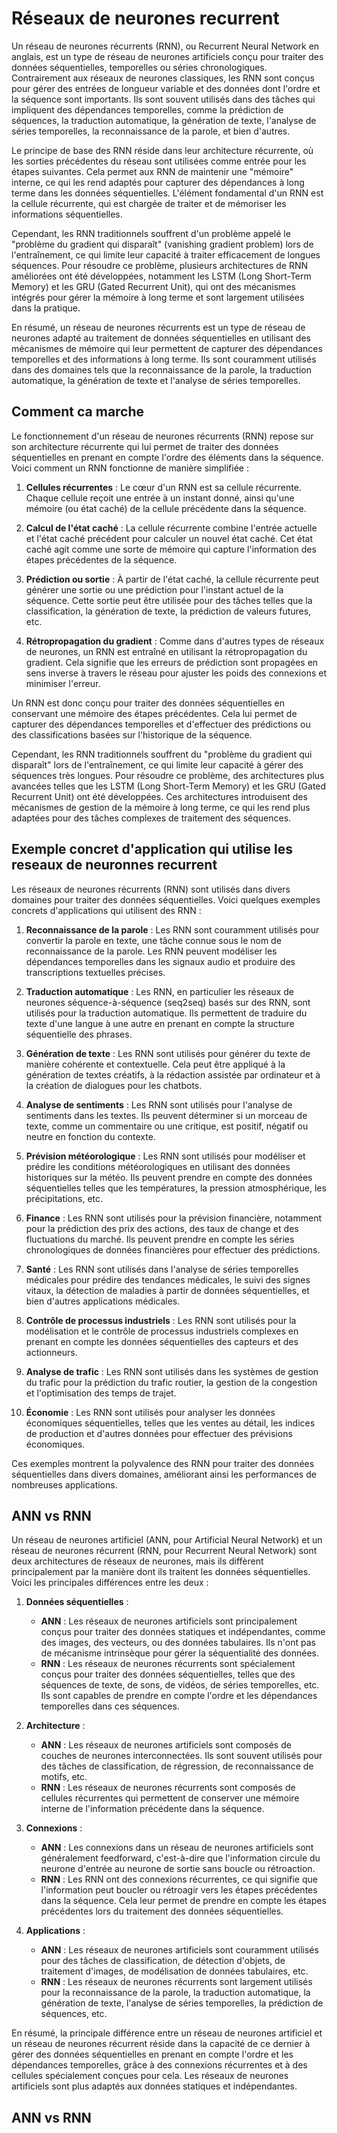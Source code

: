 # Réseaux de neurones recurrent
Un réseau de neurones récurrents (RNN), ou Recurrent Neural Network en anglais, est un type de réseau de neurones artificiels conçu pour traiter des données séquentielles, temporelles ou séries chronologiques. Contrairement aux réseaux de neurones classiques, les RNN sont conçus pour gérer des entrées de longueur variable et des données dont l'ordre et la séquence sont importants. Ils sont souvent utilisés dans des tâches qui impliquent des dépendances temporelles, comme la prédiction de séquences, la traduction automatique, la génération de texte, l'analyse de séries temporelles, la reconnaissance de la parole, et bien d'autres.

Le principe de base des RNN réside dans leur architecture récurrente, où les sorties précédentes du réseau sont utilisées comme entrée pour les étapes suivantes. Cela permet aux RNN de maintenir une "mémoire" interne, ce qui les rend adaptés pour capturer des dépendances à long terme dans les données séquentielles. L'élément fondamental d'un RNN est la cellule récurrente, qui est chargée de traiter et de mémoriser les informations séquentielles.

Cependant, les RNN traditionnels souffrent d'un problème appelé le "problème du gradient qui disparaît" (vanishing gradient problem) lors de l'entraînement, ce qui limite leur capacité à traiter efficacement de longues séquences. Pour résoudre ce problème, plusieurs architectures de RNN améliorées ont été développées, notamment les LSTM (Long Short-Term Memory) et les GRU (Gated Recurrent Unit), qui ont des mécanismes intégrés pour gérer la mémoire à long terme et sont largement utilisées dans la pratique.

En résumé, un réseau de neurones récurrents est un type de réseau de neurones adapté au traitement de données séquentielles en utilisant des mécanismes de mémoire qui leur permettent de capturer des dépendances temporelles et des informations à long terme. Ils sont couramment utilisés dans des domaines tels que la reconnaissance de la parole, la traduction automatique, la génération de texte et l'analyse de séries temporelles.
## Comment ca marche
Le fonctionnement d'un réseau de neurones récurrents (RNN) repose sur son architecture récurrente qui lui permet de traiter des données séquentielles en prenant en compte l'ordre des éléments dans la séquence. Voici comment un RNN fonctionne de manière simplifiée :

1. **Cellules récurrentes** : Le cœur d'un RNN est sa cellule récurrente. Chaque cellule reçoit une entrée à un instant donné, ainsi qu'une mémoire (ou état caché) de la cellule précédente dans la séquence.

2. **Calcul de l'état caché** : La cellule récurrente combine l'entrée actuelle et l'état caché précédent pour calculer un nouvel état caché. Cet état caché agit comme une sorte de mémoire qui capture l'information des étapes précédentes de la séquence.

3. **Prédiction ou sortie** : À partir de l'état caché, la cellule récurrente peut générer une sortie ou une prédiction pour l'instant actuel de la séquence. Cette sortie peut être utilisée pour des tâches telles que la classification, la génération de texte, la prédiction de valeurs futures, etc.

4. **Rétropropagation du gradient** : Comme dans d'autres types de réseaux de neurones, un RNN est entraîné en utilisant la rétropropagation du gradient. Cela signifie que les erreurs de prédiction sont propagées en sens inverse à travers le réseau pour ajuster les poids des connexions et minimiser l'erreur.

Un RNN est donc conçu pour traiter des données séquentielles en conservant une mémoire des étapes précédentes. Cela lui permet de capturer des dépendances temporelles et d'effectuer des prédictions ou des classifications basées sur l'historique de la séquence.

Cependant, les RNN traditionnels souffrent du "problème du gradient qui disparaît" lors de l'entraînement, ce qui limite leur capacité à gérer des séquences très longues. Pour résoudre ce problème, des architectures plus avancées telles que les LSTM (Long Short-Term Memory) et les GRU (Gated Recurrent Unit) ont été développées. Ces architectures introduisent des mécanismes de gestion de la mémoire à long terme, ce qui les rend plus adaptées pour des tâches complexes de traitement des séquences.
## Exemple concret d'application qui utilise les reseaux de neuronnes recurrent
Les réseaux de neurones récurrents (RNN) sont utilisés dans divers domaines pour traiter des données séquentielles. Voici quelques exemples concrets d'applications qui utilisent des RNN :

1. **Reconnaissance de la parole** : Les RNN sont couramment utilisés pour convertir la parole en texte, une tâche connue sous le nom de reconnaissance de la parole. Les RNN peuvent modéliser les dépendances temporelles dans les signaux audio et produire des transcriptions textuelles précises.

2. **Traduction automatique** : Les RNN, en particulier les réseaux de neurones séquence-à-séquence (seq2seq) basés sur des RNN, sont utilisés pour la traduction automatique. Ils permettent de traduire du texte d'une langue à une autre en prenant en compte la structure séquentielle des phrases.

3. **Génération de texte** : Les RNN sont utilisés pour générer du texte de manière cohérente et contextuelle. Cela peut être appliqué à la génération de textes créatifs, à la rédaction assistée par ordinateur et à la création de dialogues pour les chatbots.

4. **Analyse de sentiments** : Les RNN sont utilisés pour l'analyse de sentiments dans les textes. Ils peuvent déterminer si un morceau de texte, comme un commentaire ou une critique, est positif, négatif ou neutre en fonction du contexte.

5. **Prévision météorologique** : Les RNN sont utilisés pour modéliser et prédire les conditions météorologiques en utilisant des données historiques sur la météo. Ils peuvent prendre en compte des données séquentielles telles que les températures, la pression atmosphérique, les précipitations, etc.

6. **Finance** : Les RNN sont utilisés pour la prévision financière, notamment pour la prédiction des prix des actions, des taux de change et des fluctuations du marché. Ils peuvent prendre en compte les séries chronologiques de données financières pour effectuer des prédictions.

7. **Santé** : Les RNN sont utilisés dans l'analyse de séries temporelles médicales pour prédire des tendances médicales, le suivi des signes vitaux, la détection de maladies à partir de données séquentielles, et bien d'autres applications médicales.

8. **Contrôle de processus industriels** : Les RNN sont utilisés pour la modélisation et le contrôle de processus industriels complexes en prenant en compte les données séquentielles des capteurs et des actionneurs.

9. **Analyse de trafic** : Les RNN sont utilisés dans les systèmes de gestion du trafic pour la prédiction du trafic routier, la gestion de la congestion et l'optimisation des temps de trajet.

10. **Économie** : Les RNN sont utilisés pour analyser les données économiques séquentielles, telles que les ventes au détail, les indices de production et d'autres données pour effectuer des prévisions économiques.

Ces exemples montrent la polyvalence des RNN pour traiter des données séquentielles dans divers domaines, améliorant ainsi les performances de nombreuses applications.
## ANN vs RNN
Un réseau de neurones artificiel (ANN, pour Artificial Neural Network) et un réseau de neurones récurrent (RNN, pour Recurrent Neural Network) sont deux architectures de réseaux de neurones, mais ils diffèrent principalement par la manière dont ils traitent les données séquentielles. Voici les principales différences entre les deux :

1. **Données séquentielles** :
   - **ANN** : Les réseaux de neurones artificiels sont principalement conçus pour traiter des données statiques et indépendantes, comme des images, des vecteurs, ou des données tabulaires. Ils n'ont pas de mécanisme intrinsèque pour gérer la séquentialité des données.
   - **RNN** : Les réseaux de neurones récurrents sont spécialement conçus pour traiter des données séquentielles, telles que des séquences de texte, de sons, de vidéos, de séries temporelles, etc. Ils sont capables de prendre en compte l'ordre et les dépendances temporelles dans ces séquences.

2. **Architecture** :
   - **ANN** : Les réseaux de neurones artificiels sont composés de couches de neurones interconnectées. Ils sont souvent utilisés pour des tâches de classification, de régression, de reconnaissance de motifs, etc.
   - **RNN** : Les réseaux de neurones récurrents sont composés de cellules récurrentes qui permettent de conserver une mémoire interne de l'information précédente dans la séquence.

3. **Connexions** :
   - **ANN** : Les connexions dans un réseau de neurones artificiels sont généralement feedforward, c'est-à-dire que l'information circule du neurone d'entrée au neurone de sortie sans boucle ou rétroaction.
   - **RNN** : Les RNN ont des connexions récurrentes, ce qui signifie que l'information peut boucler ou rétroagir vers les étapes précédentes dans la séquence. Cela leur permet de prendre en compte les étapes précédentes lors du traitement des données séquentielles.

4. **Applications** :
   - **ANN** : Les réseaux de neurones artificiels sont couramment utilisés pour des tâches de classification, de détection d'objets, de traitement d'images, de modélisation de données tabulaires, etc.
   - **RNN** : Les réseaux de neurones récurrents sont largement utilisés pour la reconnaissance de la parole, la traduction automatique, la génération de texte, l'analyse de séries temporelles, la prédiction de séquences, etc.

En résumé, la principale différence entre un réseau de neurones artificiel et un réseau de neurones récurrent réside dans la capacité de ce dernier à gérer des données séquentielles en prenant en compte l'ordre et les dépendances temporelles, grâce à des connexions récurrentes et à des cellules spécialement conçues pour cela. Les réseaux de neurones artificiels sont plus adaptés aux données statiques et indépendantes.
## ANN vs RNN
